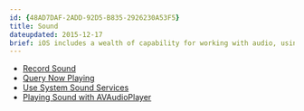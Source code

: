 ```yaml
---
id: {48AD7DAF-2ADD-92D5-B835-2926230A53F5}  
title: Sound
dateupdated: 2015-12-17  
brief: iOS includes a wealth of capability for working with audio, using frameworks such as AVFoundation and Core Audio. This section includes recipes showing how to work with these frameworks.  
---
```


-  [Record Sound](/recipes/ios/media/sound/record_sound)
-  [Query Now Playing](/recipes/ios/media/sound/query_now_playing)
-  [Use System Sound Services](/recipes/ios/media/sound/syssound-example)
-  [Playing Sound with AVAudioPlayer](/recipes/ios/media/sound/avaudioplayer)